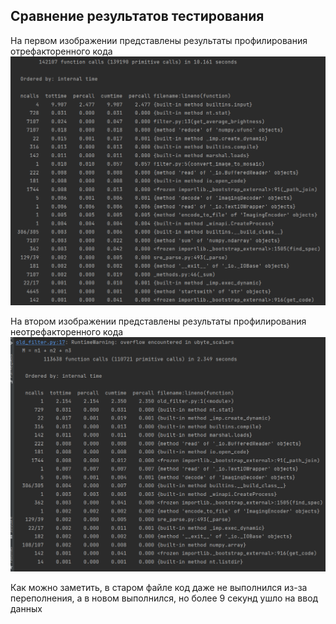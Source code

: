 ## Сравнение результатов тестирования

На первом изображении представлены результаты профилирования отрефакторенного кода
![Alt-текст](filter_tests.png "тесты нового")

На втором изображении представлены результаты профилирования неотрефакторенного кода
![Alt-текст](old_filter_testd.png "тесты старого")

Как можно заметить, в старом файле код даже не выполнился из-за переполнения, а в новом выполнился, но более 9 секунд ушло на ввод данных
